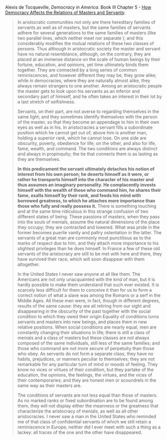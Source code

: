 

Alexis de Tocqueville, _Democracy in America_. Book III Chapter 5 - [How Democracy Affects the Relations of Masters and Servants](http://xroads.virginia.edu/~HYPER/DETOC/ch3_05.htm):

> In aristocratic communities not only are there hereditary families of servants as well as of masters, but the same families of servants adhere for several generations to the same families of masters (like two parallel lines, which neither meet nor separate ); and this considerably modifies the mutual relations of these two classes of persons. Thus although in aristocratic society the master and servant have no natural resemblance, although, on the contrary, they are placed at an immense distance on the scale of human beings by their fortune, education, and opinions, yet time ultimately binds them together. They are connected by a long series of common reminiscences, and however different they may be, they grow alike; while in democracies, where they are naturally almost alike, they always remain strangers to one another. Among an aristocratic people the master gets to look upon his servants as an inferior and secondary part of himself, and he often takes an interest in their lot by a last stretch of selfishness.
> 
> Servants, on their part, are not averse to regarding themselves in the same light; and they sometimes identify themselves with the person of the master, so that they become an appendage to him in their own eyes as well as in his. In aristocracies a servant fills a subordinate position which he cannot get out of; above him is another man, holding a superior rank, which he cannot lose. On one side are obscurity, poverty, obedience for life; on the other, and also for life, fame, wealth, and command. The two conditions are always distinct and always in propinquity; the tie that connects them is as lasting as they are themselves.
> 
> **In this predicament the servant ultimately detaches his notion of interest from his own person; he deserts himself as it were, or rather he transports himself into the character of his master and thus assumes an imaginary personality. He complacently invests himself with the wealth of those who command him, he shares their fame, exalts himself by their rank, and feeds his mind with borrowed greatness, to which he attaches more importance than those who fully and really possess it.** There is something touching and at the same time ridiculous in this strange confusion of two different states of being. These passions of masters, when they pass into the souls of menials, assume the natural dimensions of the place they occupy; they are contracted and lowered. What was pride in the former becomes puerile vanity and paltry ostentation in the latter. The servants of a great man are commonly most punctilious as to the marks of respect due to him, and they attach more importance to his slightest privileges than he does himself. In France a few of these old servants of the aristocracy are still to be met with here and there, they have survived their race, which will soon disappear with them altogether.
> 
> In the United States I never saw anyone at all like them. The Americans are not only unacquainted with the kind of man, but it is hardly possible to make them understand that such ever existed. It is scarcely less difficult for them to conceive it than for us to form a correct notion of what a slave was among the Romans or a serf in the Middle Ages. All these men were, in fact, though in different degrees, results of the same cause: they are all retiring from our sight and disappearing in the obscurity of the past together with the social condition to which they owed their origin Equality of conditions turns servants and masters into new beings, and places them in new relative positions. When social conditions are nearly equal, men are constantly changing their situations in life; there is still a class of menials and a class of masters but these classes are not always composed of the same individuals, still less of the same families; and those who command are not more secure of perpetuity than those who obey. As servants do not form a separate class, they have no habits, prejudices, or manners peculiar to themselves; they are not remarkable for any particular turn of mind or moods of feeling. They know no vices or virtues of their condition, but they partake of the education, the opinions, the feelings, the virtues, and the vices of their contemporaries; and they are honest men or scoundrels in the same way as their masters are.
> 
> The conditions of servants are not less equal than those of masters. As no marked ranks or fixed subordination are to be found among them, they will not display either the meanness or the greatness that characterize the aristocracy of menials, as well as all other aristocracies. I never saw a man in the United States who reminded me of that class of confidential servants of which we still retain a reminiscence in Europe; neither did I ever meet with such a thing as a lackey: all traces of the one and the other have disappeared.